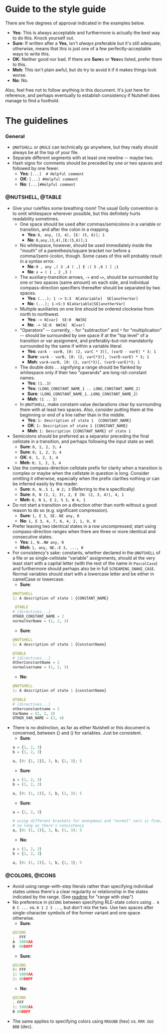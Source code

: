 # Guide to the style guide

There are five degrees of approval indicated in the examples below.
- **Yes**: This is always acceptable and furthermore is actually the best way to do this. Knock yourself out.
- **Sure**: If written after a **Yes**, isn't *always* preferable but it's still adequate;
  otherwise, means that this is just one of a few perfectly-acceptable ways to write this.
- **OK**: Neither good nor bad. If there are **Sure**s or **Yes**es listed, prefer them to this.
- **Meh**: This isn't plain awful, but do try to avoid it if it makes things look worse.
- **No**: No.

Also, feel free not to follow anything in this document.
It's just here for reference, and perhaps eventually to establish consistency if Nutshell does manage to find a foothold.

# The guidelines

### General

- `@NUTSHELL` or `@RULE` can technically go anywhere, but they really should always be at the top of your file.
- Separate different segments with at least one newline -- maybe two.
- Hash signs for comments should be preceded by one or two spaces and followed by one fewer.
  - **Yes**: `[...]  # Helpful comment`
  - **OK**: `[...] #Helpful comment`
  - **No**: `[...]#Helpful comment`

### @NUTSHELL, @TABLE

- Give your rulefiles some breathing room! The usual Golly convention is to omit whitespace wherever possible,
  but this definitely hurts readability sometimes.
  - One space should be used after commas/semicolons in a variable or transition, and after the colon in a mapping.
    - **Yes**: `0, any, (3, 4), [E: (5, 6)]; 1`
    - **No**: `0,any,(3,4),[E:(5,6)];1`
  - No whitespace, however, should be used immediately inside the "mouth" of a parenthesis/square bracket nor before a comma/(semi-)colon, though. Some cases of this will probably result in a syntax error.
    - **No**: `0 , any ,( 3 ,4 ) ,[ E :( 5 ,6 ) ] ;1`
    - **No**: `x = ( 1 , 2 ,3 )`
  - The auxiliary-transition arrows, `->` and `=>`, should be surrounded by one or two spaces (same amount) on each side,
    and individual compass-direction specifiers thereafter should be separated by two spaces.
    - **Yes**: `(...); 1 -> S:3  N[aVariable]  SE[anotherVar]`
    - **No**: `(...); 1->S:3 N[aVariable]SE[anotherVar]`
  - Multiple auxiliaries on one line should be ordered clockwise from north to northwest.
    - **Yes**: `-> N[var]  SE:0  NW[N]`
    - **No**: `-> SE:0  NW[N]  N[var]`
  - "Operators" -- currently, `-` for "subtraction" and `*` for "multiplication" -- should be surrounded by one space if at the "top level"
    of a transition or var assignment, and preferably-but-not-mandatorily surrounded by the same if within a variable literal.
    - **Yes**: `varA - varB, [0: (2, varC * 3)], (varD - varE) * 3; 1`
    - **Sure**: `varA - varB, [0: (2, varC*3)], (varD-varE) * 3; 1`
    - **Meh**: `varA-varB, [0: (2, varC*3)], (varD-varE)*3; 1`
  - The double dots `..` signifying a range should be flanked by whitespace only if their two "operands" are long-ish constant names.
    - **Yes**: `(1..3)`
    - **Yes**: `(LONG_CONSTANT_NAME_1 .. LONG_CONSTANT_NAME_2)`
    - **Sure**: `(LONG_CONSTANT_NAME_1..LONG_CONSTANT_NAME_2)`
    - **Meh**: `(1 .. 3)`
  - In `@NUTSHELL`, make constant-value declarations clear by surrounding them with at least two spaces. Also, consider putting them at the
    beginning or end of a line rather than in the middle.
    - **Yes**: `1: Description of state 1  {CONSTANT_NAME}`
    - **OK**: `1: Description of state 1 {CONSTANT_NAME}`
    - **Meh**: `1: Description {CONSTANT_NAME} of state 1 `
- Semicolons should be preferred as a separator preceding the final cellstate in a transition, and perhaps following the input state as well.
  - **Sure**: `0, 1, 2, 3; 4`
  - **Sure**: `0; 1, 2, 3; 4`
  - **OK**: `0, 1, 2, 3, 4`
  - **Meh**: `0; 1, 2, 3, 4`
- Use the compass-direction cellstate prefix for clarity when a transition is complex or maybe when the cellstate in question
  is long. Consider omitting it otherwise, especially when the prefix clarifies nothing or can be inferred easily by the reader.
  - **Sure**: `0, N..S 1, W 2; 3` (Referring to the `W` specifically)
  - **Sure**: `0, N (1, 2, 3), 2, E [N: (2, 3, 4)], 4, 1`
  - **Meh**: `0, N 1, E 2, S 3, W 4, 1`
- Do not start a transition on a direction other than north without a good reason to do so (e.g. significant compression).
  - **Sure**: `1, E 3, SE..NE any, 0`
  - **No**: `1, E 3, 4, 7, 6, 4, 2, 1, 9, 0`
- Prefer leaving two identical states in a row uncompressed; start using compass-direction ranges when there are three or more
  identical and consecutive states.
  - **Yes**: `1, N..NW any, 0`
  - **Meh**: `1, any, NE..E 3, ..., 0`
- For consistency's sake: constants, whether declared in the `@NUTSHELL` of a file or as single-cellstate "variable" assignments,
  should at the very least start with a capital letter (with the rest of the name in `PascalCase`) and furthermore should perhaps
  also be in full `SCREAMING_SNAKE_CASE`.  
  Normal variables should start with a lowercase letter and be either in camelCase or lowercase.
  - **Sure**:
  ```py
  @NUTSHELL
  1: A description of state 1 {CONSTANT_NAME}

   @TABLE
  # [directives...]
  OTHER_CONSTANT_NAME = 2
  normalVarName = (1, 2, 3)
  ```
  - **Sure**:
  ```py
  @NUTSHELL
  1: A description of state 1 {ConstantName}
  
  @TABLE
  # [directives...]
  OtherConstantName = 2
  normalvarname = (1, 2, 3)
  ```
  - **No**:
  ```py
  @NUTSHELL
  1: A description of state 1 {constantName}

  @TABLE
  # [directives...]
  otherconstantname = 2
  VarName = (1, 2, 3)
  OTHER_VAR_NAME = (3, 4)
  ```
- There is no distinction, as far as either Nutshell or this document is concerned, between {} and () for variables. Just be consistent.
  - **Sure**:
  ```py
  a = {1, 2, 3}
  b = {1, 2, 3}

  a, [0: {1, 2}], 3, b, {1, 3}; 5
  ```
  - **Sure**:
  ```py
  a = (1, 2, 3)
  b = (1, 2, 3)

  a, [0: (1, 2)], 3, b, (1, 3); 5
  ```
  - **Sure**:
  ```py
  a = {1, 2, 3}

  # using different brackets for anonymous and "normal" vars is fine,
  # so long as there's consistency
  a, [0: (1, 2)], 3, b, (1, 3); 5
  ```
  - **No**:
  ```py
  a = (1, 2, 3)
  b = {1, 2, 3}

  a, [0: (1, 2)], 3, b, {1, 3}; 5
  ```

### @COLORS, @ICONS

- Avoid using range-with-step literals rather than specifying individual states unless there's a clear regularity or relationship
  in the states indicated by the range. (See [readme](../README) for "range with step")
- No preference in `@ICONS` between specifying RLE-state colors using `. A B C ...` vs. `0 1 2 3 ...`, but don't mix the two. Use two
  spaces after single-character symbols of the former variant and one space otherwise.
  - **Sure**:
  ```py
  @ICONS
  .  FFF
  A  5000AA
  B  00D0FF
  ```
  - **Sure**:
  ```py
  @ICONS
  0: FFF
  1: 5000AA
  2: 00D0FF
  ```
  - **No**:
  ```py
  @ICONS
  . FFF
  1: 5000AA
  B 00D0FF
  ```
- The same applies to specifying colors using `RRGGBB` (hex) vs. `RRR GGG BBB` (dec).
